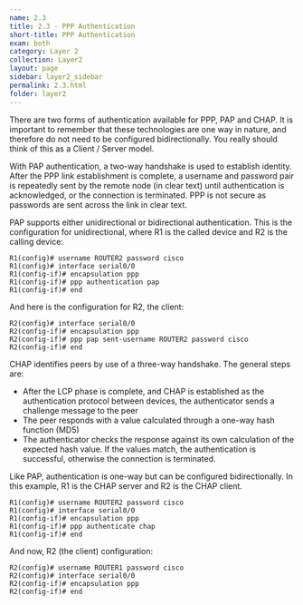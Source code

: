 ```yaml
---
name: 2.3
title: 2.3 - PPP Authentication
short-title: PPP Authentication
exam: both
category: Layer 2
collection: Layer2
layout: page
sidebar: layer2_sidebar
permalink: 2.3.html
folder: layer2
---
```

There are two forms of authentication available for PPP, PAP and CHAP. It is important to remember that these technologies are one way in nature, and therefore do not need to be configured bidirectionally. You really should think of this as a Client / Server model.

With PAP authentication, a two-way handshake is used to establish identity. After the PPP link establishment is complete, a username and password pair is repeatedly sent by the remote node (in clear text) until authentication is acknowledged, or the connection is terminated. PPP is not secure as passwords are sent across the link in clear text.

PAP supports either unidirectional or bidirectional authentication. This is the configuration for unidirectional, where R1 is the called device and R2 is the calling device:
```
R1(config)# username ROUTER2 password cisco
R1(config)# interface serial0/0
R1(config-if)# encapsulation ppp
R1(config-if)# ppp authentication pap
R1(config-if)# end
```
And here is the configuration for R2, the client:
```
R2(config)# interface serial0/0
R2(config-if)# encapsulation ppp
R2(config-if)# ppp pap sent-username ROUTER2 password cisco
R2(config-if)# end
```

CHAP identifies peers by use of a three-way handshake. The general steps are:
- After the LCP phase is complete, and CHAP is established as the authentication protocol between devices, the authenticator sends a challenge message to the peer
- The peer responds with a value calculated through a one-way hash function (MD5)
- The authenticator checks the response against its own calculation of the expected hash value. If the values match, the authentication is successful, otherwise the connection is terminated.

Like PAP, authentication is one-way but can be configured bidirectionally. In this example, R1 is the CHAP server and R2 is the CHAP client.
```
R1(config)# username ROUTER2 password cisco
R1(config)# interface serial0/0
R1(config-if)# encapsulation ppp
R1(config-if)# ppp authenticate chap
R1(config-if)# end
```
And now,  R2 (the client) configuration:
```
R2(config)# username ROUTER1 password cisco
R2(config)# interface serial0/0
R2(config-if)# encapsulation ppp
R2(config-if)# end
```
